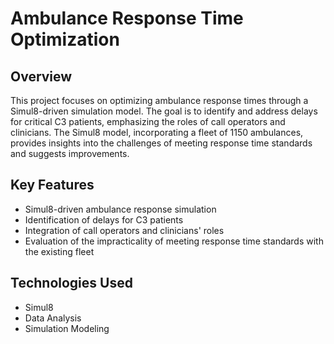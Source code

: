 # Ambulance Response Time Optimization

## Overview

This project focuses on optimizing ambulance response times through a Simul8-driven simulation model. The goal is to identify and address delays for critical C3 patients, emphasizing the roles of call operators and clinicians. The Simul8 model, incorporating a fleet of 1150 ambulances, provides insights into the challenges of meeting response time standards and suggests improvements.

## Key Features

- Simul8-driven ambulance response simulation
- Identification of delays for C3 patients
- Integration of call operators and clinicians' roles
- Evaluation of the impracticality of meeting response time standards with the existing fleet

## Technologies Used

- Simul8
- Data Analysis
- Simulation Modeling

